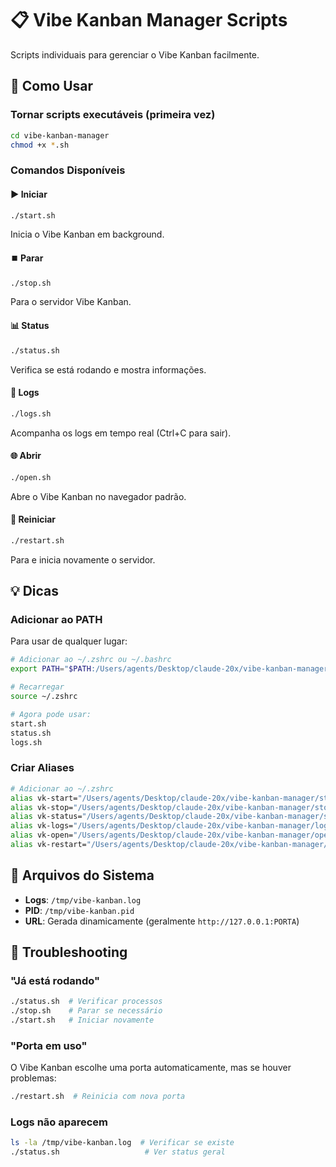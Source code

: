 # 📋 Vibe Kanban Manager Scripts

Scripts individuais para gerenciar o Vibe Kanban facilmente.

## 🚀 Como Usar

### Tornar scripts executáveis (primeira vez)
```bash
cd vibe-kanban-manager
chmod +x *.sh
```

### Comandos Disponíveis

#### ▶️ Iniciar
```bash
./start.sh
```
Inicia o Vibe Kanban em background.

#### ⏹️ Parar
```bash
./stop.sh
```
Para o servidor Vibe Kanban.

#### 📊 Status
```bash
./status.sh
```
Verifica se está rodando e mostra informações.

#### 📜 Logs
```bash
./logs.sh
```
Acompanha os logs em tempo real (Ctrl+C para sair).

#### 🌐 Abrir
```bash
./open.sh
```
Abre o Vibe Kanban no navegador padrão.

#### 🔄 Reiniciar
```bash
./restart.sh
```
Para e inicia novamente o servidor.

## 💡 Dicas

### Adicionar ao PATH
Para usar de qualquer lugar:

```bash
# Adicionar ao ~/.zshrc ou ~/.bashrc
export PATH="$PATH:/Users/agents/Desktop/claude-20x/vibe-kanban-manager"

# Recarregar
source ~/.zshrc

# Agora pode usar:
start.sh
status.sh
logs.sh
```

### Criar Aliases
```bash
# Adicionar ao ~/.zshrc
alias vk-start="/Users/agents/Desktop/claude-20x/vibe-kanban-manager/start.sh"
alias vk-stop="/Users/agents/Desktop/claude-20x/vibe-kanban-manager/stop.sh"
alias vk-status="/Users/agents/Desktop/claude-20x/vibe-kanban-manager/status.sh"
alias vk-logs="/Users/agents/Desktop/claude-20x/vibe-kanban-manager/logs.sh"
alias vk-open="/Users/agents/Desktop/claude-20x/vibe-kanban-manager/open.sh"
alias vk-restart="/Users/agents/Desktop/claude-20x/vibe-kanban-manager/restart.sh"
```

## 📁 Arquivos do Sistema

- **Logs**: `/tmp/vibe-kanban.log`
- **PID**: `/tmp/vibe-kanban.pid`
- **URL**: Gerada dinamicamente (geralmente `http://127.0.0.1:PORTA`)

## 🐛 Troubleshooting

### "Já está rodando"
```bash
./status.sh  # Verificar processos
./stop.sh    # Parar se necessário
./start.sh   # Iniciar novamente
```

### "Porta em uso"
O Vibe Kanban escolhe uma porta automaticamente, mas se houver problemas:
```bash
./restart.sh  # Reinicia com nova porta
```

### Logs não aparecem
```bash
ls -la /tmp/vibe-kanban.log  # Verificar se existe
./status.sh                   # Ver status geral
```
